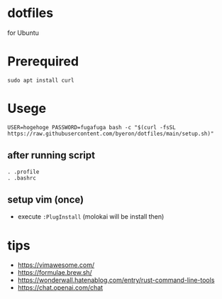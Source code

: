 # dotfiles
for Ubuntu

# Prerequired
`sudo apt install curl`

# Usege
```
USER=hogehoge PASSWORD=fugafuga bash -c "$(curl -fsSL https://raw.githubusercontent.com/byeron/dotfiles/main/setup.sh)"
```

## after running script
```
. .profile
. .bashrc
```

## setup vim (once)
- execute `:PlugInstall` (molokai will be install then)

# tips
- https://vimawesome.com/
- https://formulae.brew.sh/
- https://wonderwall.hatenablog.com/entry/rust-command-line-tools
- https://chat.openai.com/chat
